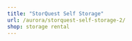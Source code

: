 ```yaml
---
title: "StorQuest Self Storage"
url: /aurora/storquest-self-storage-2/
shop: storage rental
---
```

